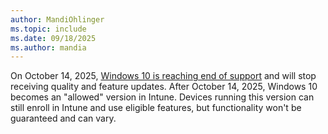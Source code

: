 ```yaml
---
author: MandiOhlinger
ms.topic: include
ms.date: 09/18/2025
ms.author: mandia
---
```


On October 14, 2025, [Windows 10 is reaching end of support](/lifecycle/announcements/windows-10-end-of-support) and will stop receiving quality and feature updates. After October 14, 2025, Windows 10 becomes an "allowed" version in Intune. Devices running this version can still enroll in Intune and use eligible features, but functionality won't be guaranteed and can vary.
